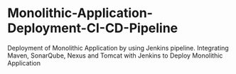 # Monolithic-Application-Deployment-CI-CD-Pipeline
Deployment of Monolithic Application by using Jenkins pipeline. Integrating Maven, SonarQube, Nexus and Tomcat with Jenkins to Deploy Monolithic Application
